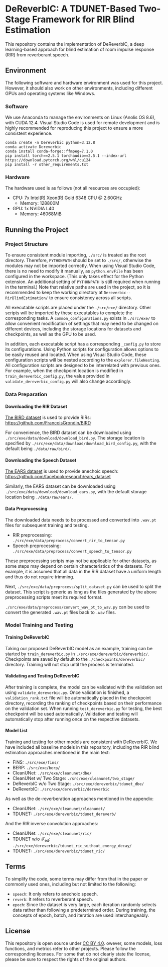 # DeReverbIC: A TDUNET-Based Two-Stage Framework for RIR Blind Estimation

This repository contains the implementation of DeReverbIC, a deep learning-based approach for blind estimation of room impulse response (RIR) from reverberant speech.

## Environment

The following software and hardware environment was used for this project. However, it should also work on other environments, including different GPUs and operating systems like Windows.

### Software

We use Anaconda to manage the environments on Linux (Anolis OS 8.6), with CUDA 12.4. Visual Studio Code is used for remote development and is highly recommended for reproducing this project to ensure a more consistent experience.

```shell
conda create -n Dereverbic python=3.12.8
conda activate Dereverbic
conda install conda-forge::ffmpeg=7.1.0
pip install torch==2.5.1 torchaudio==2.5.1 --index-url https://download.pytorch.org/whl/cu124
pip install -r other_requirements.txt
```

### Hardware

The hardware used is as follows (not all resources are occupied):

- CPU: 7x Intel(R) Xeon(R) Gold 6348 CPU @ 2.60GHz
    - Memory: 128800M
- GPU: 1x NVIDIA L40
    - Memory: 46068MiB

## Running the Project

### Project Structure

To ensure consistent module importing, `./src/` is treated as the root directory. Therefore, `PYTHONPATH` should be set to `./src/`, otherwise the modules may not be imported correctly. When using Visual Studio Code, there is no need to modify it manually, as `python.envFile` has been configured in the workspace. (This only takes effect for the Python extension. An additional setting of `PYTHONPATH` is still required when running in the terminal.) Note that relative paths are used in the project, so it is recommended to keep the working directory at `Dereverbic--RirBlindEstimation/` to ensure consistency across all scripts.

All executable scripts are placed under the `./src/exe/` directory. Other scripts will be imported by these executables to complete the corresponding tasks. A `common_configurations.py` exists in `./src/exe/` to allow convenient modification of settings that may need to be changed on different devices, including the storage locations for datasets and checkpoints, as well as the GPU to be used.

In addition, each executable script has a corresponding `_config.py` to store its configurations. Using Python scripts for configuration allows options to be easily reused and located. When using Visual Studio Code, these configuration scripts will be nested according to the `explorer.fileNesting`. All configuration scripts are designed to be interrelated with previous ones. For example, when the checkpoint location is modified in `train_dereverbic_config.py`, the value provided in `validate_dereverbic_config.py` will also change accordingly.

### Data Preparation

#### Downloading the RIR Dataset

[The BIRD dataset](https://arxiv.org/abs/2010.09930) is used to provide RIRs: https://github.com/FrancoisGrondin/BIRD

For convenience, the BIRD dataset can be downloaded using `./src/exe/data/download/download_bird.py`. The storage location is specified by `./src/exe/data/download/download_bird_config.py`, with the default being `./data/raw/bird/`.

#### Downloading the Speech Dataset

[The EARS dataset](https://www.isca-archive.org/interspeech_2024/richter24_interspeech.html) is used to provide anechoic speech: https://github.com/facebookresearch/ears_dataset

Similarly, the EARS dataset can be downloaded using `./src/exe/data/download/download_ears.py`, with the default storage location being `./data/raw/ears/`.

#### Data Preprocessing

The downloaded data needs to be processed and converted into `.wav.pt` files for subsequent training and testing.

- RIR preprocessing: `./src/exe/data/preprocess/convert_rir_to_tensor.py`
- Speech preprocessing: `./src/exe/data/preprocess/convert_speech_to_tensor.py`

These preprocessing scripts may not be applicable for other datasets, as some steps may depend on certain characteristics of the datasets. For example, it is assumed that all data in the RIR dataset have a uniform length and thus do not require trimming.

Next, `./src/exe/data/preprocess/split_dataset.py` can be used to split the dataset. This script is generic as long as the files generated by the above preprocessing scripts meet its required format.

`./src/exe/data/preprocess/convert_wav_pt_to_wav.py` can be used to convert the generated `.wav.pt` files back to `.wav` files.

### Model Training and Testing

#### Training DeReverbIC

Taking our proposed DeReverbIC model as an example, training can be started by `train_dereverbic.py` in `./src/exe/dereverbic/dereverbic/`. Checkpoints are saved by default to the `./checkpoints/dereverbic/` directory. Training will not stop until the process is terminated.

#### Validating and Testing DeReverbIC

After training is complete, the model can be validated with the validation set using `validate_dereverbic.py`. Once validation is finished, a `validation_rank.txt` file will be automatically placed in the checkpoint directory, recording the ranking of checkpoints based on their performance on the validation set. When running `test_dereverbic.py` for testing, the best checkpoint will be used automatically. Validation and testing will automatically stop after running once on the respective datasets.

#### Model List

Training and testing for other models are consistent with DeReverbIC. We have included all baseline models in this repository, including the RIR blind estimation approaches mentioned in the main text:
- FiNS: `./src/exe/fins/`
- BERP: `./src/exe/berp/`
- CleanUNet: `./src/exe/cleanunet/dbe/`
- CleanUNet w/ Two Stage: `./src/exe/cleanunet/two_stage/`
- DeReverbIC w/o Two Stage: `./src/exe/dereverbic/tdunet_dbe/`
- DeReverbIC: `./src/exe/dereverbic/dereverbic`

As well as the de-reverberation approaches mentioned in the appendix:
- CleanUNet: `./src/exe/cleanunet/cleanunet/`
- TDUNET: `./src/exe/dereverbic/tdunet_dereverb/`

And the RIR inverse convolution approaches:
- CleanUNet: `./src/exe/cleanunet/ric/`
- TDUNET w/o $\mathcal{F}_\mathrm{ed}$: `./src/exe/dereverbic/tdunet_ric_without_energy_decay/`
- TDUNET: `./src/exe/dereverbic/tdunet_ric/`

## Terms

To simplify the code, some terms may differ from that in the paper or commonly used ones, including but not limited to the following:
- `speech`: It only refers to anechoic speech.
- `reverb`: It refers to reverberant speech.
- `epoch`: Since the dataset is very large, each iteration randomly selects data rather than following a predetermined order. During training, the concepts of epoch, batch, and iteration are used interchangeably.

## License

This repository is open source under [CC BY 4.0](https://creativecommons.org/licenses/by/4.0/). owever, some models, loss functions, and metrics refer to other projects. Please follow the corresponding licenses. For some that do not clearly state the license, please be sure to respect the rights of the original authors.
